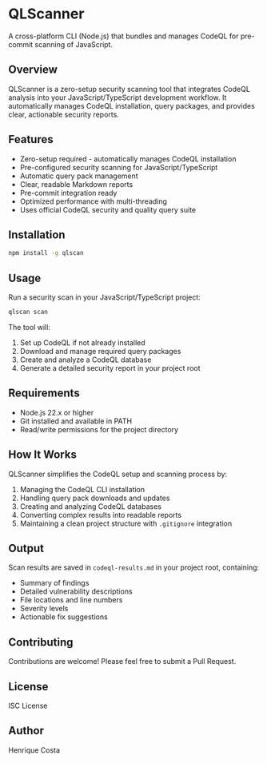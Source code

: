 # QLScanner

A cross-platform CLI (Node.js) that bundles and manages CodeQL for pre-commit scanning of JavaScript.

## Overview

QLScanner is a zero-setup security scanning tool that integrates CodeQL analysis into your JavaScript/TypeScript development workflow. It automatically manages CodeQL installation, query packages, and provides clear, actionable security reports.

## Features

- Zero-setup required - automatically manages CodeQL installation
- Pre-configured security scanning for JavaScript/TypeScript
- Automatic query pack management
- Clear, readable Markdown reports
- Pre-commit integration ready
- Optimized performance with multi-threading
- Uses official CodeQL security and quality query suite

## Installation

```bash
npm install -g qlscan
```

## Usage

Run a security scan in your JavaScript/TypeScript project:

```bash
qlscan scan
```

The tool will:
1. Set up CodeQL if not already installed
2. Download and manage required query packages
3. Create and analyze a CodeQL database
4. Generate a detailed security report in your project root

## Requirements

- Node.js 22.x or higher
- Git installed and available in PATH
- Read/write permissions for the project directory

## How It Works

QLScanner simplifies the CodeQL setup and scanning process by:
1. Managing the CodeQL CLI installation
2. Handling query pack downloads and updates
3. Creating and analyzing CodeQL databases
4. Converting complex results into readable reports
5. Maintaining a clean project structure with `.gitignore` integration

## Output

Scan results are saved in `codeql-results.md` in your project root, containing:
- Summary of findings
- Detailed vulnerability descriptions
- File locations and line numbers
- Severity levels
- Actionable fix suggestions

## Contributing

Contributions are welcome! Please feel free to submit a Pull Request.

## License

ISC License

## Author

Henrique Costa
